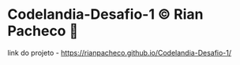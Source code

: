 # Codelandia-Desafio-1 &copy; Rian Pacheco 🚧

link do projeto - https://rianpacheco.github.io/Codelandia-Desafio-1/
